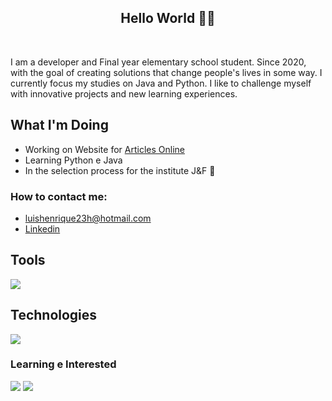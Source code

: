 <h2 align="center">Hello World 👨‍💻</h2>
</br>

  I am a developer and Final year elementary school student. Since 2020, with the goal of creating solutions that change people's lives in some way. I currently focus my studies on Java and Python.
I like to challenge myself with innovative projects and new learning experiences.

## What I'm Doing

- Working on Website for [Articles Online](https://artigo-livre.onrender.com/)
- Learning Python e Java
- In the selection process for the institute J&F 🎉
<h3>How to contact me: </h3>

-  luishenrique23h@hotmail.com
-  <a href="https://www.linkedin.com/in/luismede/">Linkedin</a>

## Tools

<a href="https://github.com/luismede"><img src="https://skillicons.dev/icons?i=arduino,postman,git,docker,linux,vscode,idea,pycharm"></a>

## Technologies

<a href="https://github.com/luismede"><img src="https://skillicons.dev/icons?i=js,python,nodejs,electron,tailwind,firebase,"></a>

### Learning e Interested
<p align="left"> <a href="https://github.com/luismede"><img src="https://skillicons.dev/icons?i=python,java"></a>    <a href="https://github.com/luismede"><img src="https://skillicons.dev/icons?i=spring,kotlin,aws"></a>


